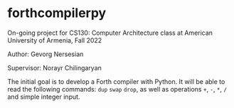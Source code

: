 # forthcompilerpy

On-going project for CS130: Computer Architecture class at American University of Armenia, Fall 2022

Author: Gevorg Nersesian

Supervisor: Norayr Chilingaryan 

The initial goal is to develop a Forth compiler with Python. It will be able to read the following commands: ```dup``` ```swap``` ```drop```, as well as operations ```+```, ```-```, ```*```, ```/``` and simple integer input.
